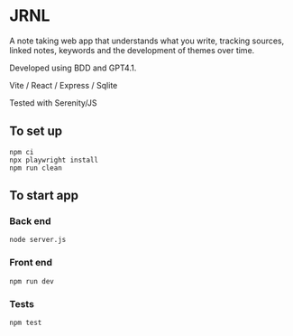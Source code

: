 # JRNL

A note taking web app that understands what you write, tracking sources, linked notes, keywords and the development of themes over time.

Developed using BDD and GPT4.1.

Vite / React / Express / Sqlite

Tested with Serenity/JS


## To set up
```
npm ci
npx playwright install
npm run clean
```

## To start app
### Back end
`node server.js`
### Front end
`npm run dev`
### Tests
`npm test`
